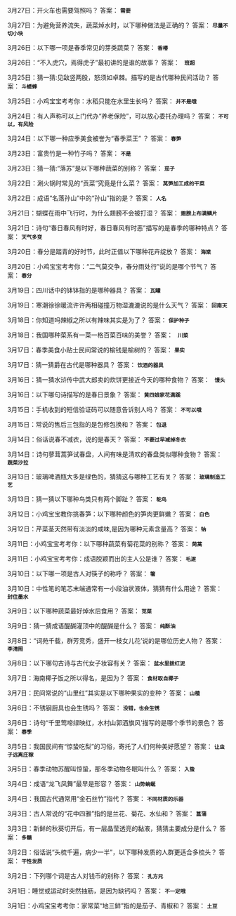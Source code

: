 3月27日：开火车也需要驾照吗？ 答案： **`需要`**

3月27日：为避免营养流失，蔬菜焯水时，以下哪种做法是正确的？ 答案： **`尽量不切小块`**

3月26日：以下哪一项是春季常见的芽类蔬菜？ 答案： **`香椿`**

3月26日：“不入虎穴，焉得虎子”最初讲的是谁的故事？ 答案： **` 班超`**

3月25日：猜一猜:见敌竖两股，怒须如卓棘。描写的是古代哪种民间活动？ 答案： **`斗蟋蟀`**

3月25日：小鸡宝宝考考你：水稻只能在水里生长吗？ 答案： **`并不是哦`**

3月24日：有人声称可以上门代办“养老保险”，可以放心委托办理吗？ 答案： **`不可以，有风险`**

3月24日：以下哪一种应季美食被誉为“春季菜王” ？ 答案： **`春笋`**

3月23日：富贵竹是一种竹子吗？ 答案： **`不是`**

3月23日：猜一猜:“落苏”是以下哪种蔬菜的别称？ 答案： **`茄子`**

3月22日：涮火锅时常见的“贡菜”究竟是什么菜？ 答案： **`莴笋加工成的干菜`**

3月22日：成语“名落孙山”中的“孙山”指的是？ 答案： **`人名`**

3月21日：蝴蝶在雨中飞行时，为什么翅膀不会被打湿？ 答案： **`翅膀上布满鳞片`**

3月21日：诗句“春日春风有时好，春日春风有时恶”描写的是春季的哪种特点？ 答案： **`天气多变`**

3月20日：春分是踏青的好时节，此时正值以下哪种花卉绽放？ 答案： **`海棠`**

3月20日：小鸡宝宝考考你：“二气莫交争，春分雨处行”说的是哪个节气？ 答案： **`春分`**

3月19日：四川话中的钵钵指的是哪种器具？ 答案： **`瓦罐`**

3月19日：寒潮徐徐暖流许许两相碰撞万物湿漉漉说的是什么天气？ 答案： **`回南天`**

3月18日：你知道吗辣椒之所以有辣味其实是为了？ 答案： **`保护种子`**

3月18日：我国哪种菜系有一菜一格百菜百味的美誉？ 答案： **` 川菜`**

3月17日：春季美食小贴士民间常说的榆钱是榆树的？ 答案： **`果实`**

3月17日：猜一猜爵在古代是哪种器具？ 答案： **`饮酒的器具`**

3月16日：猜一猜水浒传中武大郎卖的炊饼更接近今天的哪种食物？ 答案： **` 馒头`**

3月16日：以下哪句诗描写的是春日景象？ 答案： **`黄四娘家花满蹊`**

3月15日：手机收到的短信验证码可以随意告诉别人吗？ 答案： **`不可以哦`**

3月15日：常说的售后三包指的是包修包换和？ 答案： **`包退`**

3月14日：俗话说春不减衣，说的是春天？ 答案： **`不要过早减掉冬衣`**

3月14日：诗句蓼茸蒿笋试春盘，人间有味是清欢的春盘类似哪种食物？ 答案： **`蔬菜沙拉`**

3月13日：玻璃啤酒瓶大多是绿色的，猜猜这与哪种工艺有关？ 答案： **`玻璃制造工艺`**

3月13日：猜一猜以下哪种鸟类只有两个脚趾？ 答案： **`鸵鸟`**

3月12日：小鸡宝宝教你挑春笋：以下哪种颜色的笋肉更鲜嫩？ 答案： **`白色`**

3月12日：芹菜茎天然带有淡淡的咸味,是因为哪种元素含量高？ 答案： **`钠`**

3月11日：小鸡宝宝考考你：以下哪种蔬菜有菊花菜的别称？ 答案： **`茼蒿`**

3月11日：小鸡宝宝考考你：成语脱颖而出的主人公是谁？ 答案： **`毛遂`**

3月10日：以下哪一项是古人对筷子的称呼？ 答案： **`箸`**

3月10日：中性笔的笔芯末端通常有一小段油状液体，猜猜有什么用途？ 答案： **`封住墨水`**

3月9日：以下哪种蔬菜最好焯水后食用？ 答案： **`苋菜`**

3月9日：猜一猜成语醍醐灌顶中的醍醐是什么？ 答案： **`纯酥油`**

3月8日：“词苑千载，群芳竞秀，盛开一枝女儿花’说的是哪位历史人物？ 答案： **`李清照`**

3月8日：以下哪句古诗与古代女子妆容有关？ 答案： **`盆水里拨红泥`**

3月7日：海南椰子饭之所以得名，是因为？ 答案： **`食材取自椰子`**

3月7日：民间常说的“山里红”其实是以下哪种果实的变种？ 答案： **`山楂`**

3月6日：不锈钢厨具也会生锈吗？ 答案： **`没错，也会生锈`**

3月6日：诗句“千里莺啼绿映红，水村山郭酒旗风’描写的是哪个季节的景色？ 答案： **`春季`**

3月5日：我国民间有“惊蛰吃梨”的习俗，寄托了人们何种美好愿望？ 答案： **`让虫子远离庄稼`**

3月5日：春季动物苏醒叫惊蛰，那冬季动物冬眠叫什么？ 答案： **`入蛰`**

3月4日：成语“龙飞凤舞”最早是形容？ 答案： **`山势蜿蜒`**

3月4日：我国古代通常用“金石丝竹”指代？ 答案： **`不同材质的乐器`**

3月3日：古人常说的“花中四雅”指的是兰花、菊花、水仙和？ 答案： **`菖蒲`**

3月3日：新鲜的秋葵切开后，有一层晶莹透亮的黏液，猜猜主要成分是什么？ 答案： **`多糖`**

3月2日：俗话说“头梳千遍，病少一半”，以下哪种发质的人群更适合多梳头？ 答案： **`干性发质`**

3月2日：下列哪个词是古人对钱币的别称？ 答案： **`孔方兄`**

3月1日：睡觉或运动时突然抽筋，是因为缺钙吗？ 答案： **`不一定哦`**

3月1日：小鸡宝宝考考你：家常菜“地三鲜”指的是茄子、青椒和？ 答案： **`土豆`**